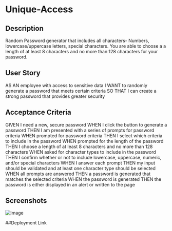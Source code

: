 # Unique-Access

## Description
Random Password generator that includes all characters- Numbers, lowercase/uppercase letters, special characters. You are able to choose a a length of at least 8 characters and no more than 128 characters for your password.  

## User Story  
AS AN employee with access to sensitive data
I WANT to randomly generate a password that meets certain criteria
SO THAT I can create a strong password that provides greater security 

## Acceptance Criteria 
GIVEN I need a new, secure password
WHEN I click the button to generate a password
THEN I am presented with a series of prompts for password criteria
WHEN prompted for password criteria
THEN I select which criteria to include in the password
WHEN prompted for the length of the password
THEN I choose a length of at least 8 characters and no more than 128 characters
WHEN asked for character types to include in the password
THEN I confirm whether or not to include lowercase, uppercase, numeric, and/or special characters
WHEN I answer each prompt
THEN my input should be validated and at least one character type should be selected
WHEN all prompts are answered
THEN a password is generated that matches the selected criteria
WHEN the password is generated
THEN the password is either displayed in an alert or written to the page 

## Screenshots 
![image](https://github.com/Jazinha/Unique-Access/assets/117381175/c022abc2-59c0-4adc-8a56-513dba608f7a)

##Deployment Link
